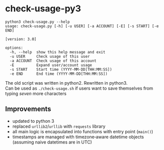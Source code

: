 # check-usage-py3

```plaintext
python3 check-usage.py --help
usage: check-usage.py [-h] [-u USER] [-a ACCOUNT] [-E] [-s START] [-e END]

[version: 3.0]

options:
  -h, --help  show this help message and exit
  -u USER     Check usage of this user
  -a ACCOUNT  Check usage of this account
  -E          Expand user/account usage
  -s START    Start time (YYYY-MM-DD[THH:MM:SS])
  -e END      End time (YYYY-MM-DD[THH:MM:SS])
```



The old script was written in python2. Rewritten in python3. \
Can be used as `./check-usage.sh` if users want to save themselves from typing *seven* more characters


## Improvements

- updated to python 3
- replaced `urllib2`/`urllib` with `requests` library
- all main logic is encapsulated into functions with entry point (`main()`)
- timestamps are managed with timezone‑aware datetime objects (assuming naive datetimes are in UTC)
